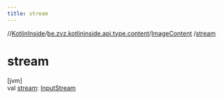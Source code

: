 ```yaml
---
title: stream
---
```

//[KotlinInside](../../../index.html)/[be.zvz.kotlininside.api.type.content](../index.html)/[ImageContent](index.html)
/[stream](stream.html)

# stream

[jvm]\
val [stream](stream.html): [InputStream](https://docs.oracle.com/javase/7/docs/api/java/io/InputStream.html)




